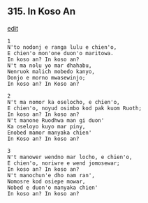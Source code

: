 
## 315.  In Koso An
[edit](https://docs.google.com/document/d/1ps7AfSXQ3Be6YQQGbiJMI3z43_dOKX8t/edit?mode=html)



    1
    N'to nodonj e ranga lulu e chien'o,
    E chien'o mon'one duon'o maritowa.
    In koso an? In koso an?
    N't ma nolu yo mar dhahabu,
    Nenruok malich mobedo kanyo,
    Donjo e morno mwasewinjo;
    In koso an? In Koso an?

    2
    N't ma nomor ka oselocho, e chien'o,
    E chien'o, noyud osimbo kod pak kuom Ruoth;
    In koso an? In koso an?
    N't manone Ruodhwa man gi duon'
    Ka oseloyo kuyo mar piny,
    Enobed mamor manyaka chien'
    In Koso an? In koso an?

    3
    N't manower wendno mar locho, e chien'o,
    E chien'o, noriwre e wend jomosewar;
    In koso an? In koso an?
    N't manochun'e dho nam ran',
    Nomosre kod osiepe mowar,
    Nobed e duon'o manyaka chien'
    In koso an? In koso an?

